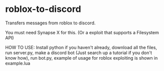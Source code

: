 # roblox-to-discord
Transfers messages from roblox to discord.

You must need Synapse X for this. (Or a exploit that supports a Filesystem API)

HOW TO USE:
Install python if you haven't already, download all the files, run server.py, make a discord bot (Just search up a tutorial if you don't know how), run bot.py, example of usage for roblox exploiting is shown in example.lua
